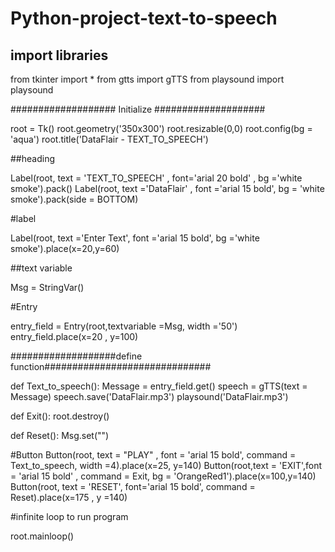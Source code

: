 # Python-project-text-to-speech

## import libraries

from tkinter import *
from gtts import gTTS
from playsound import playsound



################### Initialize ####################

root = Tk()
root.geometry('350x300')
root.resizable(0,0)
root.config(bg = 'aqua')
root.title('DataFlair - TEXT_TO_SPEECH')


##heading

Label(root, text = 'TEXT_TO_SPEECH' , font='arial 20 bold' , bg ='white smoke').pack()
Label(root, text ='DataFlair' , font ='arial 15 bold', bg = 'white smoke').pack(side = BOTTOM)




#label

Label(root, text ='Enter Text', font ='arial 15 bold', bg ='white smoke').place(x=20,y=60)


##text variable

Msg = StringVar()


#Entry

entry_field = Entry(root,textvariable =Msg, width ='50')
entry_field.place(x=20 , y=100)


###################define function##############################

def Text_to_speech():
    Message = entry_field.get()
    speech = gTTS(text = Message)
    speech.save('DataFlair.mp3')
    playsound('DataFlair.mp3')

def Exit():
    root.destroy()

def Reset():
    Msg.set("")

#Button
Button(root, text = "PLAY" , font = 'arial 15 bold', command = Text_to_speech, width =4).place(x=25, y=140)
Button(root,text = 'EXIT',font = 'arial 15 bold' , command = Exit, bg = 'OrangeRed1').place(x=100,y=140)
Button(root, text = 'RESET', font='arial 15 bold', command = Reset).place(x=175 , y =140)


#infinite loop to run program

root.mainloop()


